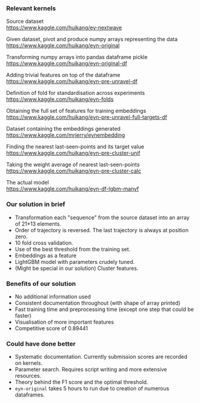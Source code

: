 ### Relevant kernels

Source dataset <br>
https://www.kaggle.com/huikang/ey-nextwave

Given dataset, pivot and produce numpy arrays representing the data <br>
https://www.kaggle.com/huikang/eyn-original 

Transforming numpy arrays into pandas dataframe pickle <br>
https://www.kaggle.com/huikang/eyn-original-df

Adding trivial features on top of the dataframe <br>
https://www.kaggle.com/huikang/eyn-pre-unravel-df

Definition of fold for standardisation across experiments <br>
https://www.kaggle.com/huikang/eyn-folds

Obtaining the full set of features for training embeddings <br>
https://www.kaggle.com/huikang/eyn-pre-unravel-full-targets-df

Dataset containing the embeddings generated <br>
https://www.kaggle.com/mrjerry/eynembedding

Finding the nearest last-seen-points and its target value <br>
https://www.kaggle.com/huikang/eyn-pre-cluster-unif

Taking the weight average of nearest last-seen-points <br>
https://www.kaggle.com/huikang/eyn-pre-cluster-calc

The actual model <br>
https://www.kaggle.com/huikang/eyn-df-lgbm-manyf


### Our solution in brief
- Transformation each "sequence" from the source dataset into an array of 21*13 elements.
- Order of trajectory is reversed. The last trajectory is always at position zero.
- 10 fold cross validation.
- Use of the best threshold from the training set.
- Embeddings as a feature
- LightGBM model with parameters crudely tuned.
- (Might be special in our solution) Cluster features.

### Benefits of our solution
- No additional information used
- Consistent documentation throughout (with shape of array printed)
- Fast training time and preprocessing time (except one step that could be faster)
- Visualisation of more important features
- Competitive score of 0.89441

### Could have done better
- Systematic documentation. Currently submission scores are recorded on kernels.
- Parameter search. Requires script writing and more extensive resources.
- Theory behind the F1 score and the optimal threshold.
- `eyn-original` takes 5 hours to run due to creation of numerous dataframes.
